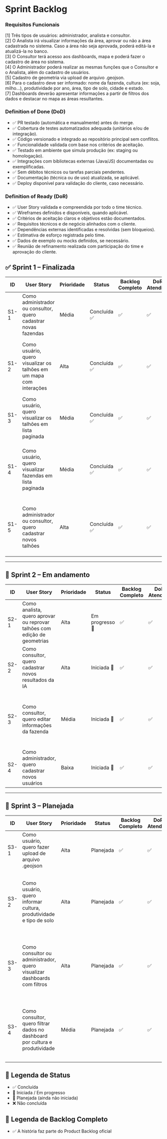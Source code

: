 # Sprint Backlog

### Requisitos Funcionais

[1] Três tipos de usuários: administrador, analista e consultor.  
[2] O Analista irá visualizar informações da área, aprovar ou não a área cadastrada no sistema. Caso a área não seja aprovada, poderá editá-la e atualizá-la no banco.  
[3] O Consultor terá acesso aos dashboards, mapa e poderá fazer o cadastro de área no sistema.  
[4] O Administrador poderá realizar as mesmas funções que o Consultor e o Analista, além do cadastro de usuários.  
[5] Cadastro de geometria via upload de arquivo .geojson.  
[6] Para o cadastro deve ser informado: nome da fazenda, cultura (ex: soja, milho...), produtividade por ano, área, tipo de solo, cidade e estado.  
[7] Dashboards deverão apresentar informações a partir de filtros dos dados e destacar no mapa as áreas resultantes.

### Definition of Done (DoD)
- ✅ PR testado (automática e manualmente) antes do merge.
- ✅ Cobertura de testes automatizados adequada (unitários e/ou de integração).
- ✅ Código versionado e integrado ao repositório principal sem conflitos.
- ✅ Funcionalidade validada com base nos critérios de aceitação.
- ✅ Testado em ambiente que simula produção (ex: staging ou homologação).
- ✅ Integrações com bibliotecas externas (Java/JS) documentadas ou exemplificadas.
- ✅ Sem débitos técnicos ou tarefas parciais pendentes.
- ✅ Documentação (técnica ou de uso) atualizada, se aplicável.
- ✅ Deploy disponível para validação do cliente, caso necessário.

### Definition of Ready (DoR)
- ✅ User Story validada e compreendida por todo o time técnico.
- ✅ Wireframes definidos e disponíveis, quando aplicável.
- ✅ Critérios de aceitação claros e objetivos estão documentados.
- ✅ Requisitos técnicos e de negócio alinhados com o cliente.
- ✅ Dependências externas identificadas e resolvidas (sem bloqueios).
- ✅ Estimativa de esforço registrada pelo time.
- ✅ Dados de exemplo ou mocks definidos, se necessário.
- ✅ Reunião de refinamento realizada com participação do time e aprovação do cliente.

## ✅ Sprint 1 – Finalizada

| ID   | User Story                                                                 | Prioridade | Status        | Backlog Completo | DoR Atendido | DoD Atendido | Requisito Referenciado                                                                                   |
|------|----------------------------------------------------------------------------|------------|---------------|------------------|--------------|--------------|-----------------------------------------------------------------------------------------------------------|
| S1-1 | Como administrador ou consultor, quero cadastrar novas fazendas           | Média      | Concluída ✅   | ✅                | ✅            | ✅            | [3] O Consultor poderá fazer o cadastro de área no sistema.                                              |
| S1-2 | Como usuário, quero visualizar os talhões em um mapa com interações       | Alta       | Concluída ✅   | ✅                | ✅            | ✅            | [7] Dashboards deverão apresentar informações e destacar no mapa as áreas resultantes.                   |
| S1-3 | Como usuário, quero visualizar os talhões em lista paginada               | Média      | Concluída ✅   | ✅                | ✅            | ✅            | [2] O Analista irá visualizar informações da área.                                                       |
| S1-4 | Como usuário, quero visualizar fazendas em lista paginada                 | Média      | Concluída ✅   | ✅                | ✅            | ✅            | [6] Para o cadastro deve ser informado: nome da fazenda, cultura, produtividade, etc.                    |
| S1-5 | Como administrador ou consultor, quero cadastrar novos talhões            | Alta       | Concluída ✅   | ✅                | ✅            | ✅            | [6] Para o cadastro deve ser informado: nome da fazenda, cultura, produtividade, etc.                    |




---

## 🔄 Sprint 2 – Em andamento

| ID   | User Story                                                                 | Prioridade | Status         | Backlog Completo | DoR Atendido | DoD Atendido | Requisito Referenciado                                                                                   |
|------|----------------------------------------------------------------------------|------------|----------------|------------------|--------------|--------------|-----------------------------------------------------------------------------------------------------------|
| S2-1 | Como analista, quero aprovar ou reprovar talhões com edição de geometrias | Alta       | Em progresso 🔄 | ✅                | ✅            | ❌            | [2] O Analista irá aprovar ou não a área, podendo editá-la se necessário.                                |
| S2-2 | Como consultor, quero cadastrar novos resultados da IA                     | Alta       | Iniciada 🔄     | ✅                | ✅            | ❌            | [3] O Consultor poderá fazer o cadastro de área no sistema.                                              |
| S2-3 | Como consultor, quero editar informações da fazenda                        | Média      | Iniciada 🔄     | ✅                | ✅            | ❌            | [6] Para o cadastro deve ser informado: nome da fazenda, cultura, produtividade, etc.                    |
| S2-4 | Como administrador, quero cadastrar novos usuários                         | Baixa      | Iniciada 🔄     | ✅                | ✅            | ❌            | [4] O Administrador poderá realizar o cadastro de usuários.                                              |

---

## 🚀 Sprint 3 – Planejada

| ID   | User Story                                                                  | Prioridade | Status     | Backlog Completo | DoR Atendido | DoD Atendido | Requisito Referenciado                                                                                   |
|------|-----------------------------------------------------------------------------|------------|------------|------------------|--------------|--------------|-----------------------------------------------------------------------------------------------------------|
| S3-1 | Como usuário, quero fazer upload de arquivo .geojson                       | Alta       | Planejada  | ✅                | ✅            | ❌            | [5] Cadastro de geometria via upload de arquivo .geojson.                                                |
| S3-2 | Como usuário, quero informar cultura, produtividade e tipo de solo         | Alta       | Planejada  | ✅                | ✅            | ❌            | [6] Para o cadastro deve ser informado: nome da fazenda, cultura, produtividade, tipo de solo, etc.     |
| S3-3 | Como consultor ou administrador, quero visualizar dashboards com filtros   | Alta       | Planejada  | ✅                | ✅            | ❌            | [7] Dashboards deverão apresentar informações a partir de filtros e destacar áreas no mapa.              |
| S3-4 | Como consultor, quero filtrar dados no dashboard por cultura e produtividade | Média    | Planejada  | ✅                | ✅            | ❌            | [7] Dashboards deverão apresentar informações a partir de filtros e destacar áreas no mapa.              |



## 📌 Legenda de Status

- ✅ Concluída
- 🔄 Iniciada / Em progresso
- 🚀 Planejada (ainda não iniciada)
- ❌ Não concluída

## 📌 Legenda de Backlog Completo

- ✅ A história faz parte do Product Backlog oficial
